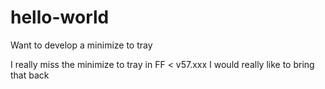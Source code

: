 # hello-world
Want to develop a minimize to tray

I really miss the minimize to tray in FF < v57.xxx
I would really like to bring that back
